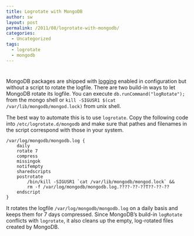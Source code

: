 ```yaml
---
title: Logrotate with MongoDB
author: sw
layout: post
permalink: /2011/08/logrotate-with-mongodb/
categories:
  - Uncategorized
tags:
  - logrotate
  - mongodb
---
```

# 

MongoDB packages are shipped with [logging][1] enabled in configuration but without a script to rotate the logfile. There are two build-in ways to let MongoDB rotate its logfile. You can execute `db.runCommand("logRotate");` from the mongo shell or `kill -SIGUSR1 $(cat /var/lib/mongodb/mongod.lock)` from unix shell.

 [1]: http://www.mongodb.org/display/DOCS/Logging

The best way to automate this is to use `logrotate`. Copy the following code into `/etc/logrotate.d/mongodb` and make sure that pathes and filenames in the script correspond with those in your system.

    /var/log/mongodb/mongodb.log {
        daily
        rotate 7
        compress
        missingok
        notifempty
        sharedscripts
        postrotate
            /bin/kill -SIGUSR1 `cat /var/lib/mongodb/mongod.lock` && 
            rm -f /var/log/mongodb/mongodb.log.????-??-??T??-??-??
        endscript
    }
    

It rotates the logfile `/var/log/mongodb/mongodb.log` on a daily basis and keeps them for 7 days compressed. Since MongoDB’s build-in `logRotate` conflicts with `logrotate`, it also cleans up the empty, log-rotated files created by MongoDB.